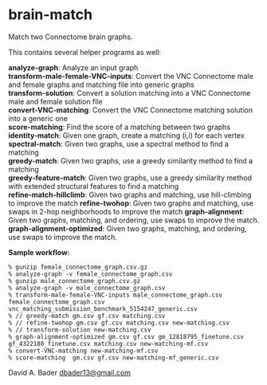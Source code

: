 # brain-match
Match two Connectome brain graphs.

This contains several helper programs as well:

**analyze-graph**: Analyze an input graph \
**transform-male-female-VNC-inputs**: Convert the VNC Connectome male and female graphs and matching file into generic graphs \
**transform-solution**: Convert a solution matching into a VNC Connectome male and female solution file \
**convert-VNC-matching**: Convert the VNC Connectome matching solution into a generic one \
**score-matching**: Find the score of a matching between two graphs \
**identity-match**: Given one graph, create a matching (i,i) for each vertex \
**spectral-match**: Given two graphs, use a spectral method to find a matching \
**greedy-match**: Given two graphs, use a greedy similarity method to find a matching \
**greedy-feature-match**: Given two graphs, use a greedy similarity method with extended structural features to find a matching \
**refine-match-hillclimb**: Given two graphs and matching, use hill-climbing to improve the match
**refine-twohop**: Given two graphs and matching, use swaps in 2-hop neighborhoods to improve the match
**graph-alignment**: Given two graphs, matching, and ordering, use swaps to improve the match.
**graph-alignment-optimized**: Given two graphs, matching, and ordering, use swaps to improve the match.


**Sample workflow:** 
```
% gunzip female_connectome_graph.csv.gz
% analyze-graph -v female_connectome_graph.csv
% gunzip male_connectome_graph.csv.gz
% analyze-graph -v male_connectome_graph.csv
% transform-male-female-VNC-inputs male_connectome_graph.csv female_connectome_graph.csv vnc_matching_submission_benchmark_5154247_generic.csv
% // greedy-match gm.csv gf.csv matching.csv
% // refine-twohop gm.csv gf.csv matching.csv new-matching.csv
% // transform-solution new-matching.csv
% graph-alignment-optimized gm.csv gf.csv gm_12818795_finetune.csv gf_4322180_finetune.csv matching.csv new-matching-mf.csv
% convert-VNC-matching new-matching-mf.csv
% score-matching  gm.csv gf.csv new-matching-mf_generic.csv
```

David A. Bader
dbader13@gmail.com

